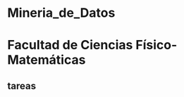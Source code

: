 # Mineria_de_Datos
# Facultad de Ciencias Físico-Matemáticas
## tareas
[Mapa MentaL 1]: https://github.com/KeilaPuenteG/Mineria_de_Datos/blob/master/MapaMental_1_1807864.pdf
